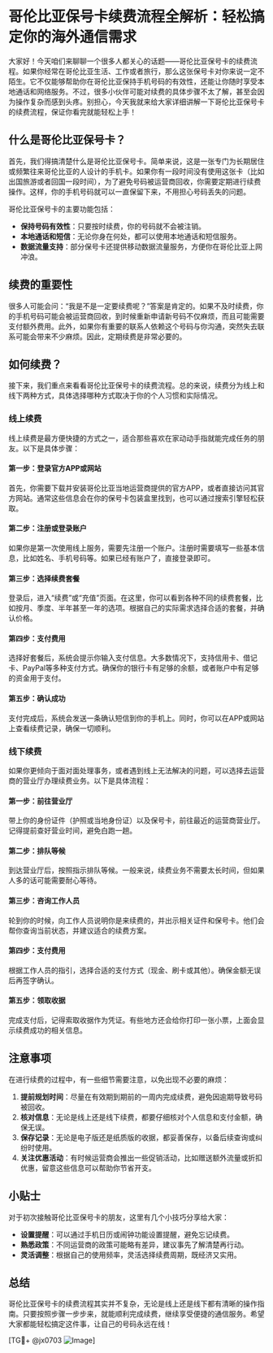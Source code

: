 # 哥伦比亚保号卡续费流程全解析：轻松搞定你的海外通信需求

大家好！今天咱们来聊聊一个很多人都关心的话题——哥伦比亚保号卡的续费流程。如果你经常在哥伦比亚生活、工作或者旅行，那么这张保号卡对你来说一定不陌生。它不仅能够帮助你在哥伦比亚保持手机号码的有效性，还能让你随时享受本地通话和网络服务。不过，很多小伙伴可能对续费的具体步骤不太了解，甚至会因为操作复杂而感到头疼。别担心，今天我就来给大家详细讲解一下哥伦比亚保号卡的续费流程，保证你看完就能轻松上手！

## 什么是哥伦比亚保号卡？

首先，我们得搞清楚什么是哥伦比亚保号卡。简单来说，这是一张专门为长期居住或频繁往来哥伦比亚的人设计的手机卡。如果你有一段时间没有使用这张卡（比如出国旅游或者回国一段时间），为了避免号码被运营商回收，你需要定期进行续费操作。这样，你的手机号码就可以一直保留下来，不用担心号码丢失的问题。

哥伦比亚保号卡的主要功能包括：

- **保持号码有效性**：只要按时续费，你的号码就不会被注销。
- **本地通话和短信**：无论你身在何处，都可以使用本地通话和短信服务。
- **数据流量支持**：部分保号卡还提供移动数据流量服务，方便你在哥伦比亚上网冲浪。

## 续费的重要性

很多人可能会问：“我是不是一定要续费呢？”答案是肯定的。如果不及时续费，你的手机号码可能会被运营商回收，到时候重新申请新号码不仅麻烦，而且可能需要支付额外费用。此外，如果你有重要的联系人依赖这个号码与你沟通，突然失去联系可能会带来不少麻烦。因此，定期续费是非常必要的。

## 如何续费？

接下来，我们重点来看看哥伦比亚保号卡的续费流程。总的来说，续费分为线上和线下两种方式，具体选择哪种方式取决于你的个人习惯和实际情况。

### 线上续费

线上续费是最方便快捷的方式之一，适合那些喜欢在家动动手指就能完成任务的朋友。以下是具体步骤：

#### 第一步：登录官方APP或网站

首先，你需要下载并安装哥伦比亚当地运营商提供的官方APP，或者直接访问其官方网站。通常这些信息会在你的保号卡包装盒里找到，也可以通过搜索引擎轻松获取。

#### 第二步：注册或登录账户

如果你是第一次使用线上服务，需要先注册一个账户。注册时需要填写一些基本信息，比如姓名、手机号码等。如果已经有账户了，直接登录即可。

#### 第三步：选择续费套餐

登录后，进入“续费”或“充值”页面。在这里，你可以看到各种不同的续费套餐，比如按月、季度、半年甚至一年的选项。根据自己的实际需求选择合适的套餐，并确认价格。

#### 第四步：支付费用

选择好套餐后，系统会提示你输入支付信息。大多数情况下，支持信用卡、借记卡、PayPal等多种支付方式。确保你的银行卡有足够的余额，或者账户中有足够的资金用于支付。

#### 第五步：确认成功

支付完成后，系统会发送一条确认短信到你的手机上。同时，你可以在APP或网站上查看续费记录，确保一切顺利。

### 线下续费

如果你更倾向于面对面处理事务，或者遇到线上无法解决的问题，可以选择去运营商的营业厅办理续费业务。以下是具体流程：

#### 第一步：前往营业厅

带上你的身份证件（护照或当地身份证）以及保号卡，前往最近的运营商营业厅。记得提前查好营业时间，避免白跑一趟。

#### 第二步：排队等候

到达营业厅后，按照指示排队等候。一般来说，续费业务不需要太长时间，但如果人多的话可能需要耐心等待。

#### 第三步：咨询工作人员

轮到你的时候，向工作人员说明你是来续费的，并出示相关证件和保号卡。他们会帮你查询当前状态，并建议适合的续费方案。

#### 第四步：支付费用

根据工作人员的指引，选择合适的支付方式（现金、刷卡或其他）。确保金额无误后再签字确认。

#### 第五步：领取收据

完成支付后，记得索取收据作为凭证。有些地方还会给你打印一张小票，上面会显示续费成功的相关信息。

## 注意事项

在进行续费的过程中，有一些细节需要注意，以免出现不必要的麻烦：

1. **提前规划时间**：尽量在有效期到期前的一周内完成续费，避免因逾期导致号码被回收。
2. **核对信息**：无论是线上还是线下续费，都要仔细核对个人信息和支付金额，确保无误。
3. **保存记录**：无论是电子版还是纸质版的收据，都妥善保存，以备后续查询或纠纷时使用。
4. **关注优惠活动**：有时候运营商会推出一些促销活动，比如赠送额外流量或折扣优惠，留意这些信息可以帮助你节省开支。

## 小贴士

对于初次接触哥伦比亚保号卡的朋友，这里有几个小技巧分享给大家：

- **设置提醒**：可以通过手机日历或闹钟功能设置提醒，避免忘记续费。
- **熟悉政策**：不同运营商的政策可能略有差异，建议事先了解清楚再行动。
- **灵活调整**：根据自己的使用频率，灵活选择续费周期，既经济又实用。

## 总结

哥伦比亚保号卡的续费流程其实并不复杂，无论是线上还是线下都有清晰的操作指南。只要按照步骤一步步来，就能顺利完成续费，继续享受便捷的通信服务。希望大家都能轻松搞定这件事，让自己的号码永远在线！

[TG💪+ @jx0703 ![Image](https://github.com/user-attachments/assets/dbca1d08-cadb-493c-b0ec-ad6f7a83f270)]